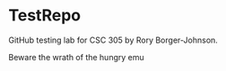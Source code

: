 # TestRepo
GitHub testing lab for CSC 305 by Rory Borger-Johnson.

Beware the wrath of the hungry emu
